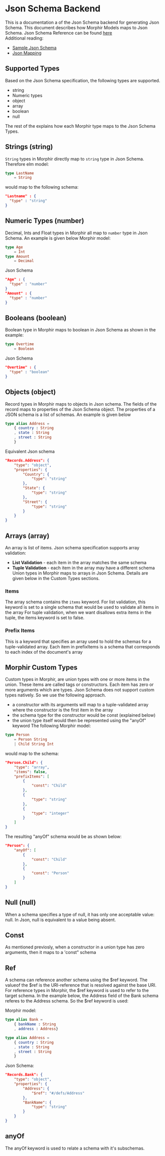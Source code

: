 # Json Schema Backend
This is a documentation a of the Json Schema backend for generating Json Schema. 
This document describes how Morphir Models maps to Json Schema.
Json Schema Reference can be found [here](http://json-schema.org/understanding-json-schema/reference/index.html)
<br>
Additional reading:
* [Sample Json Schema](mappings.json)
* [Json Mapping](json-mapping.md)


## Supported Types
Based on the Json Schema specification, the following types are supported.
* string
* Numeric types
* object
* array
* boolean
* null

The rest of the explains how each Morphir type maps to the Json Schema Types.

## Strings (string)
```String``` types in Morphir directly map to ```string``` type in Json Schema.
Therefore elm model:
```elm
type LastName
    = String
```
would map to the following schema:
```json
"Lastname" : {
  "type" : "string"
}
```


## Numeric Types (number)
Decimal, Ints and Float types in Morphir all map to ```number``` type in Json Schema. An example is given below
Morphir model:
```elm
type Age
    = Int
type Amount 
    = Decimal
```
Json Schema
```json
"Age" : {
  "type" : "number"
}
"Amount" : {
  "type" : "number"
}
```

## Booleans (boolean)
Boolean type in Morphir maps to boolean in Json Schema as shown in the example:
```elm
type Overtime
    = Boolean
```
Json Schema
```json
"Overtime" : {
  "type" : "boolean"
}
```

## Objects (object)
Record types in Morphir maps to objects in Json schema. The fields of the record maps to properties of the Json Schema object.
The properties of a JSON schema is a list of schemas. An example is given below
```elm
type alias Address =
    { country : String
    , state : String
    , street : String
    }
```

Equivalent Json schema
```json
"Records.Address": {
    "type": "object",
    "properties": {
        "Country": {
            "type": "string"
        },
        "State": {
            "type": "string"
        },
        "Street": {
            "type": "string"
        }
    }
}
```
## Arrays (array)
An array is  list of items. 
Json schema specification supports array validation:
* **List Validation** - each item in the array matches the same schema
* **Tuple Validation** - each item in the array may have a different schema
Union types in Morphir maps to arrays in Json Schema. Details are given below in the Custom Types sections.
### Items
The array schema contains the ```items``` keyword. For list validation, this keyword is set to a single schema that would be
used to validate all items in the array
For tuple validation, when we want disallows extra items in the tuple, the items keyword is set to false.

### Prefix Items
This is a keyword that specifies an array used to hold the schemas for a tuple-validated array.
Each item in prefixItems is a schema that corresponds to each index of the document's array


## Morphir Custom Types 
Custom types in Morphir, are union types with one or more items in the union. These items are called tags or constructors.
Each item has zero or more arguments which are types.
Json Schema does not support custom types natively. So we use the following approach.
* a constructor with its arguments will map to a tuple-validated array where the constructor is the first item in the array
* the schema type for the constructor would be const (explained below)
* the union type itself would then be represented using the "anyOf" keyword
The following Morphir model:
```elm
type Person
    = Person String
    | Child String Int
```
would map to the schema:
```json
"Person.Child": {
    "type": "array",
    "items": false,
    "prefixItems": [
        {
            "const": "Child"
        },
        {
            "type": "string"
        },
        {
            "type": "integer"
        }
    ]
}
```
The resulting "anyOf" schema would be as shown below:
```json
"Person": {
    "anyOf": [
        {
            "const": "Child"
        },
        {
            "const": "Person"
        }
    ]
}
```

## Null (null)
When a schema specifies a type of null, it has only one acceptable value: null.
In Json, null is equivalent to a value being absent.


## Const
As mentioned previosly, when a constructor in a union type has zero arguments, then it maps to a 'const" schema

## Ref
A schema can reference another schema using the $ref keyword. The valueof the $ref is the URI-reference that is resolved against the base URI.
For reference types in Morphir, the $ref keyword is used to refer to the target schema.
In the example below, the Address field of the Bank schema referes to the Address schema. So the $ref keyword is used:

Morphir model:

```elm
type alias Bank =
    { bankName : String
    , address : Address}

type alias Address =
    { country : String
    , state : String
    , street : String
    }
```
Json Schema:
```json
"Records.Bank": {
    "type": "object",
    "properties": {
        "Address": {
            "$ref": "#/defs/Address"
        },
        "BankName": {
            "type": "string"
        }
    }
}
```

## anyOf
The anyOf keyword is used to relate a schema with it's subschemas. 
